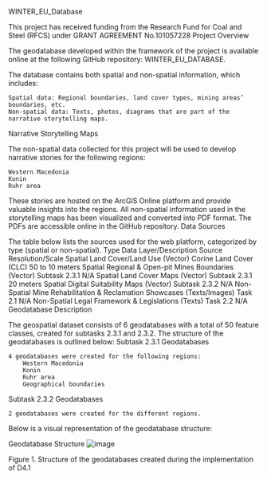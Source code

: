 WINTER_EU_Database

This project has received funding from the Research Fund for Coal and Steel (RFCS) under GRANT AGREEMENT No.101057228
Project Overview

The geodatabase developed within the framework of the project is available online at the following GitHub repository:
WINTER_EU_DATABASE.

The database contains both spatial and non-spatial information, which includes:

    Spatial data: Regional boundaries, land cover types, mining areas’ boundaries, etc.
    Non-spatial data: Texts, photos, diagrams that are part of the narrative storytelling maps.

Narrative Storytelling Maps

The non-spatial data collected for this project will be used to develop narrative stories for the following regions:

    Western Macedonia
    Konin
    Ruhr area

These stories are hosted on the ArcGIS Online platform and provide valuable insights into the regions. All non-spatial information used in the storytelling maps has been visualized and converted into PDF format. The PDFs are accessible online in the GitHub repository.
Data Sources

The table below lists the sources used for the web platform, categorized by type (spatial or non-spatial).
Type	Data Layer/Description	Source	Resolution/Scale
Spatial	Land Cover/Land Use (Vector)	Corine Land Cover (CLC)	50 to 10 meters
Spatial	Regional & Open-pit Mines Boundaries (Vector)	Subtask 2.3.1	N/A
Spatial	Land Cover Maps (Vector)	Subtask 2.3.1	20 meters
Spatial	Digital Suitability Maps (Vector)	Subtask 2.3.2	N/A
Non-Spatial	Mine Rehabilitation & Reclamation Showcases (Texts/Images)	Task 2.1	N/A
Non-Spatial	Legal Framework & Legislations (Texts)	Task 2.2	N/A
Geodatabase Description

The geospatial dataset consists of 6 geodatabases with a total of 50 feature classes, created for subtasks 2.3.1 and 2.3.2. The structure of the geodatabases is outlined below:
Subtask 2.3.1 Geodatabases

    4 geodatabases were created for the following regions:
        Western Macedonia
        Konin
        Ruhr area
        Geographical boundaries

Subtask 2.3.2 Geodatabases

    2 geodatabases were created for the different regions.

Below is a visual representation of the geodatabase structure:

Geodatabase Structure
![image](https://github.com/user-attachments/assets/fd66c3bf-98a5-4415-b2f5-a260e514132c)

Figure 1. Structure of the geodatabases created during the implementation of D4.1
